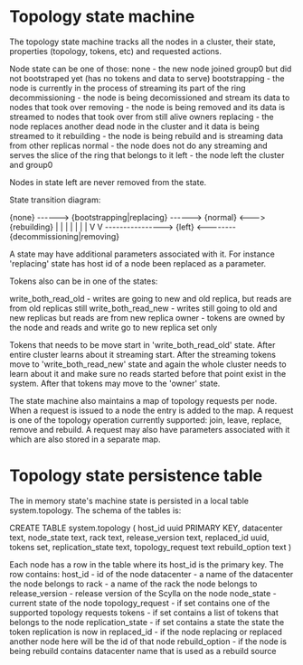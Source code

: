# Topology state machine

The topology state machine tracks all the nodes in a cluster,
their state, properties (topology, tokens, etc) and requested actions.

Node state can be one of those:
 none             - the new node joined group0 but did not bootstraped yet (has no tokens and data to serve)
 bootstrapping    - the node is currently in the process of streaming its part of the ring
 decommissioning  - the node is being decomissioned and stream its data to nodes that took over
 removing         - the node is being removed and its data is streamed to nodes that took over from still alive owners
 replacing        - the node replaces another dead node in the cluster and it data is being streamed to it
 rebuilding       - the node is being rebuild and is streaming data from other replicas
 normal           - the node does not do any streaming and serves the slice of the ring that belongs to it
 left             - the node left the cluster and group0

Nodes in state left are never removed from the state.

State transition diagram:

{none} ------> {bootstrapping|replacing} ------> {normal} <---> {rebuilding}
 |                   |                              |
 |                   |                              |
 |                   V                              V
 ----------------> {left}  <--------  {decommissioning|removing}


A state may have additional parameters associated with it. For instance
'replacing' state has host id of a node been replaced as a parameter.

Tokens also can be in one of the states:

write_both_read_old - writes are going to new and old replica, but reads are from
             old replicas still
write_both_read_new - writes still going to old and new replicas but reads are
             from new replica
owner      - tokens are owned by the node and reads and write go to new
             replica set only

Tokens that needs to be move start in 'write_both_read_old' state. After entire
cluster learns about it streaming start. After the streaming tokens move
to 'write_both_read_new' state and again the whole cluster needs to learn about it
and make sure no reads started before that point exist in the system.
After that tokens may move to the 'owner' state.

The state machine also maintains a map of topology requests per node.
When a request is issued to a node the entry is added to the map. A
request is one of the topology operation currently supported: join,
leave, replace, remove and rebuild. A request may also have parameters
associated with it which are also stored in a separate map.

# Topology state persistence table

The in memory state's machine state is persisted in a local table system.topology.
The schema of the tables is:

CREATE TABLE system.topology (
    host_id uuid PRIMARY KEY,
    datacenter text,
    node_state text,
    rack text,
    release_version text,
    replaced_id uuid,
    tokens set<text>,
    replication_state text,
    topology_request text
    rebuild_option text
)

Each node has a row in the table where its host_id is the primary key. The row contains:
 host_id            -  id of the node
 datacenter         -  a name of the datacenter the node belongs to
 rack               -  a name of the rack the node belongs to
 release_version    -  release version of the Scylla on the node
 node_state         -  current state of the node
 topology_request   -  if set contains one of the supported topology requests
 tokens             -  if set contains a list of tokens that belongs to the node
 replication_state  -  if set contains a state the state the token replication is now in
 replaced_id        -  if the node replacing or replaced another node here will be the id of that node
 rebuild_option     -  if the node is being rebuild contains datacenter name that is used as a rebuild source
